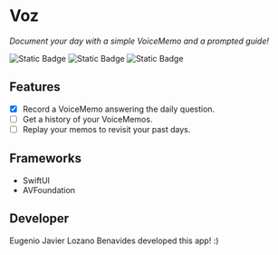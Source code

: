 # Voz

_Document your day with a simple VoiceMemo and a prompted guide!_  

![Static Badge](https://img.shields.io/badge/version-v1.0.1-blue)
![Static Badge](https://img.shields.io/badge/platform-iOS%20iPadOS%20-orange)
![Static Badge](https://img.shields.io/badge/built%20with-SwiftUI-lightblue)


## Features
- [x] Record a VoiceMemo answering the daily question.
- [ ] Get a history of your VoiceMemos.
- [ ] Replay your memos to revisit your past days.

## Frameworks
- SwiftUI
- AVFoundation

## Developer
Eugenio Javier Lozano Benavides developed this app! :)
